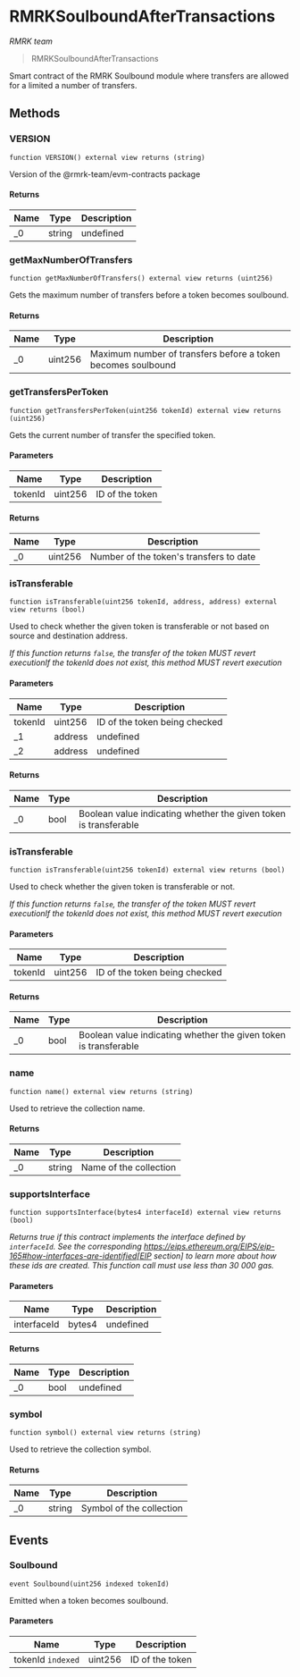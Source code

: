 # RMRKSoulboundAfterTransactions

*RMRK team*

> RMRKSoulboundAfterTransactions

Smart contract of the RMRK Soulbound module where transfers are allowed for a limited a number of transfers.



## Methods

### VERSION

```solidity
function VERSION() external view returns (string)
```

Version of the @rmrk-team/evm-contracts package




#### Returns

| Name | Type | Description |
|---|---|---|
| _0 | string | undefined |

### getMaxNumberOfTransfers

```solidity
function getMaxNumberOfTransfers() external view returns (uint256)
```

Gets the maximum number of transfers before a token becomes soulbound.




#### Returns

| Name | Type | Description |
|---|---|---|
| _0 | uint256 | Maximum number of transfers before a token becomes soulbound |

### getTransfersPerToken

```solidity
function getTransfersPerToken(uint256 tokenId) external view returns (uint256)
```

Gets the current number of transfer the specified token.



#### Parameters

| Name | Type | Description |
|---|---|---|
| tokenId | uint256 | ID of the token |

#### Returns

| Name | Type | Description |
|---|---|---|
| _0 | uint256 | Number of the token&#39;s transfers to date |

### isTransferable

```solidity
function isTransferable(uint256 tokenId, address, address) external view returns (bool)
```

Used to check whether the given token is transferable or not based on source and destination address.

*If this function returns `false`, the transfer of the token MUST revert executionIf the tokenId does not exist, this method MUST revert execution*

#### Parameters

| Name | Type | Description |
|---|---|---|
| tokenId | uint256 | ID of the token being checked |
| _1 | address | undefined |
| _2 | address | undefined |

#### Returns

| Name | Type | Description |
|---|---|---|
| _0 | bool | Boolean value indicating whether the given token is transferable |

### isTransferable

```solidity
function isTransferable(uint256 tokenId) external view returns (bool)
```

Used to check whether the given token is transferable or not.

*If this function returns `false`, the transfer of the token MUST revert executionIf the tokenId does not exist, this method MUST revert execution*

#### Parameters

| Name | Type | Description |
|---|---|---|
| tokenId | uint256 | ID of the token being checked |

#### Returns

| Name | Type | Description |
|---|---|---|
| _0 | bool | Boolean value indicating whether the given token is transferable |

### name

```solidity
function name() external view returns (string)
```

Used to retrieve the collection name.




#### Returns

| Name | Type | Description |
|---|---|---|
| _0 | string | Name of the collection |

### supportsInterface

```solidity
function supportsInterface(bytes4 interfaceId) external view returns (bool)
```



*Returns true if this contract implements the interface defined by `interfaceId`. See the corresponding https://eips.ethereum.org/EIPS/eip-165#how-interfaces-are-identified[EIP section] to learn more about how these ids are created. This function call must use less than 30 000 gas.*

#### Parameters

| Name | Type | Description |
|---|---|---|
| interfaceId | bytes4 | undefined |

#### Returns

| Name | Type | Description |
|---|---|---|
| _0 | bool | undefined |

### symbol

```solidity
function symbol() external view returns (string)
```

Used to retrieve the collection symbol.




#### Returns

| Name | Type | Description |
|---|---|---|
| _0 | string | Symbol of the collection |



## Events

### Soulbound

```solidity
event Soulbound(uint256 indexed tokenId)
```

Emitted when a token becomes soulbound.



#### Parameters

| Name | Type | Description |
|---|---|---|
| tokenId `indexed` | uint256 | ID of the token |



